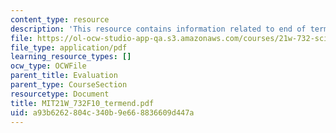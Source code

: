 ```yaml
---
content_type: resource
description: 'This resource contains information related to end of term report outline. '
file: https://ol-ocw-studio-app-qa.s3.amazonaws.com/courses/21w-732-science-writing-and-new-media-fall-2010/a93b6262804c340b9e668836609d447a_MIT21W_732F10_termend.pdf
file_type: application/pdf
learning_resource_types: []
ocw_type: OCWFile
parent_title: Evaluation
parent_type: CourseSection
resourcetype: Document
title: MIT21W_732F10_termend.pdf
uid: a93b6262-804c-340b-9e66-8836609d447a
---
```

